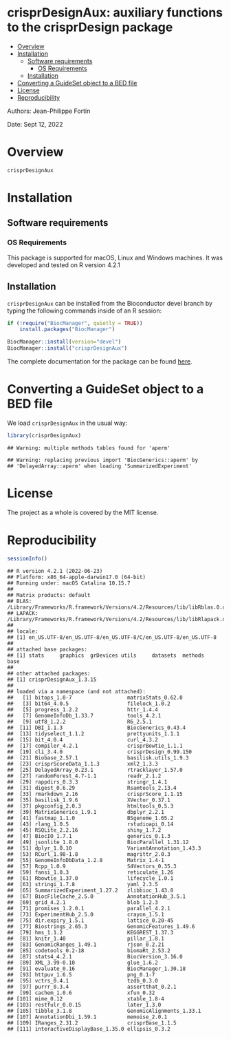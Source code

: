 crisprDesignAux: auxiliary functions to the crisprDesign package
================

-   <a href="#overview" id="toc-overview">Overview</a>
-   <a href="#installation" id="toc-installation">Installation</a>
    -   <a href="#software-requirements" id="toc-software-requirements">Software
        requirements</a>
        -   <a href="#os-requirements" id="toc-os-requirements">OS Requirements</a>
    -   <a href="#installation-1" id="toc-installation-1">Installation</a>
-   <a href="#converting-a-guideset-object-to-a-bed-file"
    id="toc-converting-a-guideset-object-to-a-bed-file">Converting a
    GuideSet object to a BED file</a>
-   <a href="#license" id="toc-license">License</a>
-   <a href="#reproducibility" id="toc-reproducibility">Reproducibility</a>

Authors: Jean-Philippe Fortin

Date: Sept 12, 2022

# Overview

`crisprDesignAux`

# Installation

## Software requirements

### OS Requirements

This package is supported for macOS, Linux and Windows machines. It was
developed and tested on R version 4.2.1

## Installation

`crisprDesignAux` can be installed from the Bioconductor devel branch by
typing the following commands inside of an R session:

``` r
if (!require("BiocManager", quietly = TRUE))
    install.packages("BiocManager")

BiocManager::install(version="devel")
BiocManager::install("crisprDesignAux")
```

The complete documentation for the package can be found
[here](https://bioconductor.org/packages/devel/bioc/manuals/crisprDesignAux/man/crisprDesignAux.pdf).

# Converting a GuideSet object to a BED file

We load `crisprDesignAux` in the usual way:

``` r
library(crisprDesignAux)
```

    ## Warning: multiple methods tables found for 'aperm'

    ## Warning: replacing previous import 'BiocGenerics::aperm' by
    ## 'DelayedArray::aperm' when loading 'SummarizedExperiment'

# License

The project as a whole is covered by the MIT license.

# Reproducibility

``` r
sessionInfo()
```

    ## R version 4.2.1 (2022-06-23)
    ## Platform: x86_64-apple-darwin17.0 (64-bit)
    ## Running under: macOS Catalina 10.15.7
    ## 
    ## Matrix products: default
    ## BLAS:   /Library/Frameworks/R.framework/Versions/4.2/Resources/lib/libRblas.0.dylib
    ## LAPACK: /Library/Frameworks/R.framework/Versions/4.2/Resources/lib/libRlapack.dylib
    ## 
    ## locale:
    ## [1] en_US.UTF-8/en_US.UTF-8/en_US.UTF-8/C/en_US.UTF-8/en_US.UTF-8
    ## 
    ## attached base packages:
    ## [1] stats     graphics  grDevices utils     datasets  methods   base     
    ## 
    ## other attached packages:
    ## [1] crisprDesignAux_1.3.15
    ## 
    ## loaded via a namespace (and not attached):
    ##   [1] bitops_1.0-7                  matrixStats_0.62.0           
    ##   [3] bit64_4.0.5                   filelock_1.0.2               
    ##   [5] progress_1.2.2                httr_1.4.4                   
    ##   [7] GenomeInfoDb_1.33.7           tools_4.2.1                  
    ##   [9] utf8_1.2.2                    R6_2.5.1                     
    ##  [11] DBI_1.1.3                     BiocGenerics_0.43.4          
    ##  [13] tidyselect_1.1.2              prettyunits_1.1.1            
    ##  [15] bit_4.0.4                     curl_4.3.2                   
    ##  [17] compiler_4.2.1                crisprBowtie_1.1.1           
    ##  [19] cli_3.4.0                     crisprDesign_0.99.150        
    ##  [21] Biobase_2.57.1                basilisk.utils_1.9.3         
    ##  [23] crisprScoreData_1.1.3         xml2_1.3.3                   
    ##  [25] DelayedArray_0.23.1           rtracklayer_1.57.0           
    ##  [27] randomForest_4.7-1.1          readr_2.1.2                  
    ##  [29] rappdirs_0.3.3                stringr_1.4.1                
    ##  [31] digest_0.6.29                 Rsamtools_2.13.4             
    ##  [33] rmarkdown_2.16                crisprScore_1.1.15           
    ##  [35] basilisk_1.9.6                XVector_0.37.1               
    ##  [37] pkgconfig_2.0.3               htmltools_0.5.3              
    ##  [39] MatrixGenerics_1.9.1          dbplyr_2.2.1                 
    ##  [41] fastmap_1.1.0                 BSgenome_1.65.2              
    ##  [43] rlang_1.0.5                   rstudioapi_0.14              
    ##  [45] RSQLite_2.2.16                shiny_1.7.2                  
    ##  [47] BiocIO_1.7.1                  generics_0.1.3               
    ##  [49] jsonlite_1.8.0                BiocParallel_1.31.12         
    ##  [51] dplyr_1.0.10                  VariantAnnotation_1.43.3     
    ##  [53] RCurl_1.98-1.8                magrittr_2.0.3               
    ##  [55] GenomeInfoDbData_1.2.8        Matrix_1.4-1                 
    ##  [57] Rcpp_1.0.9                    S4Vectors_0.35.3             
    ##  [59] fansi_1.0.3                   reticulate_1.26              
    ##  [61] Rbowtie_1.37.0                lifecycle_1.0.1              
    ##  [63] stringi_1.7.8                 yaml_2.3.5                   
    ##  [65] SummarizedExperiment_1.27.2   zlibbioc_1.43.0              
    ##  [67] BiocFileCache_2.5.0           AnnotationHub_3.5.1          
    ##  [69] grid_4.2.1                    blob_1.2.3                   
    ##  [71] promises_1.2.0.1              parallel_4.2.1               
    ##  [73] ExperimentHub_2.5.0           crayon_1.5.1                 
    ##  [75] dir.expiry_1.5.1              lattice_0.20-45              
    ##  [77] Biostrings_2.65.3             GenomicFeatures_1.49.6       
    ##  [79] hms_1.1.2                     KEGGREST_1.37.3              
    ##  [81] knitr_1.40                    pillar_1.8.1                 
    ##  [83] GenomicRanges_1.49.1          rjson_0.2.21                 
    ##  [85] codetools_0.2-18              biomaRt_2.53.2               
    ##  [87] stats4_4.2.1                  BiocVersion_3.16.0           
    ##  [89] XML_3.99-0.10                 glue_1.6.2                   
    ##  [91] evaluate_0.16                 BiocManager_1.30.18          
    ##  [93] httpuv_1.6.5                  png_0.1-7                    
    ##  [95] vctrs_0.4.1                   tzdb_0.3.0                   
    ##  [97] purrr_0.3.4                   assertthat_0.2.1             
    ##  [99] cachem_1.0.6                  xfun_0.32                    
    ## [101] mime_0.12                     xtable_1.8-4                 
    ## [103] restfulr_0.0.15               later_1.3.0                  
    ## [105] tibble_3.1.8                  GenomicAlignments_1.33.1     
    ## [107] AnnotationDbi_1.59.1          memoise_2.0.1                
    ## [109] IRanges_2.31.2                crisprBase_1.1.5             
    ## [111] interactiveDisplayBase_1.35.0 ellipsis_0.3.2
